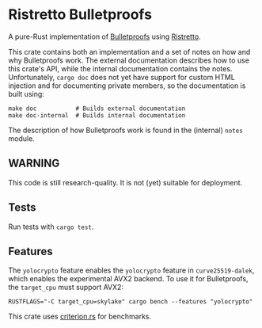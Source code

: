 # Ristretto Bulletproofs

A pure-Rust implementation of [Bulletproofs][bp_website] using [Ristretto][ristretto].

This crate contains both an implementation and a set of notes on how and why
Bulletproofs work.  The external documentation describes how to use this
crate's API, while the internal documentation contains the notes.
Unfortunately, `cargo doc` does not yet have support for custom HTML injection
and for documenting private members, so the documentation is built using:

```text
make doc           # Builds external documentation
make doc-internal  # Builds internal documentation
```

The description of how Bulletproofs work is found in the (internal) `notes` module.

## WARNING

This code is still research-quality.  It is not (yet) suitable for deployment.

## Tests

Run tests with `cargo test`.

## Features

The `yolocrypto` feature enables the `yolocrypto` feature in
`curve25519-dalek`, which enables the experimental AVX2 backend.  To use it for
Bulletproofs, the `target_cpu` must support AVX2:

```text
RUSTFLAGS="-C target_cpu=skylake" cargo bench --features "yolocrypto"
```

This crate uses [criterion.rs][criterion] for benchmarks.

[bp_website]: https://crypto.stanford.edu/bulletproofs/
[ristretto]: https://doc.dalek.rs/curve25519_dalek/ristretto/index.html
[criterion]: https://github.com/japaric/criterion.rs
